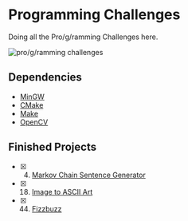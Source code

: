 # Programming Challenges

Doing all the Pro/g/ramming Challenges here.

![pro/g/ramming challenges](https://imgur.com/OQ6B6ir.png)

## Dependencies

- [MinGW](https://www.mingw-w64.org/downloads/)
- [CMake](https://cmake.org/download/)
- [Make](http://gnuwin32.sourceforge.net/packages/make.htm)
- [OpenCV](https://opencv.org/releases/)

## Finished Projects

- [x] 04. [Markov Chain Sentence Generator](https://github.com/Andrei137/Challenges/tree/main/04)
- [x] 18. [Image to ASCII Art](https://github.com/Andrei137/Challenges/tree/main/18)
- [x] 44. [Fizzbuzz](https://github.com/Andrei137/Challenges/tree/main/44)